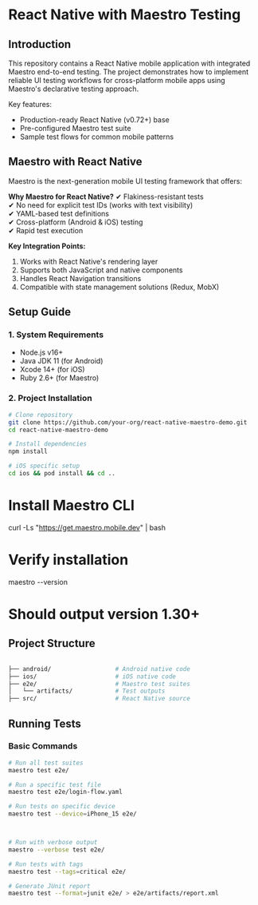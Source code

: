 # React Native with Maestro Testing

## Introduction

This repository contains a React Native mobile application with integrated Maestro end-to-end testing. The project demonstrates how to implement reliable UI testing workflows for cross-platform mobile apps using Maestro's declarative testing approach.

Key features:

- Production-ready React Native (v0.72+) base
- Pre-configured Maestro test suite
- Sample test flows for common mobile patterns

## Maestro with React Native

Maestro is the next-generation mobile UI testing framework that offers:

**Why Maestro for React Native?**
✔ Flakiness-resistant tests  
✔ No need for explicit test IDs (works with text visibility)  
✔ YAML-based test definitions  
✔ Cross-platform (Android & iOS) testing  
✔ Rapid test execution

**Key Integration Points:**

1. Works with React Native's rendering layer
2. Supports both JavaScript and native components
3. Handles React Navigation transitions
4. Compatible with state management solutions (Redux, MobX)

## Setup Guide

### 1. System Requirements

- Node.js v16+
- Java JDK 11 (for Android)
- Xcode 14+ (for iOS)
- Ruby 2.6+ (for Maestro)

### 2. Project Installation

```bash
# Clone repository
git clone https://github.com/your-org/react-native-maestro-demo.git
cd react-native-maestro-demo

# Install dependencies
npm install

# iOS specific setup
cd ios && pod install && cd ..
```

# Install Maestro CLI

curl -Ls "https://get.maestro.mobile.dev" | bash

# Verify installation

maestro --version

# Should output version 1.30+

## Project Structure

```bash

├── android/                  # Android native code
├── ios/                      # iOS native code
├── e2e/                      # Maestro test suites
│   └── artifacts/            # Test outputs
├── src/                      # React Native source
```

## Running Tests

### Basic Commands

```bash
# Run all test suites
maestro test e2e/

# Run a specific test file
maestro test e2e/login-flow.yaml

# Run tests on specific device
maestro test --device=iPhone_15 e2e/



# Run with verbose output
maestro --verbose test e2e/

# Run tests with tags
maestro test --tags=critical e2e/

# Generate JUnit report
maestro test --format=junit e2e/ > e2e/artifacts/report.xml
```
